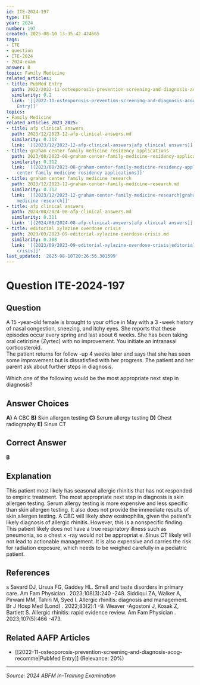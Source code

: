 ```yaml
---
id: ITE-2024-197
type: ITE
year: 2024
number: 197
created: 2025-08-10 13:35:42.424665
tags:
- ITE
- question
- ITE-2024
- 2024-exam
answer: B
topic: Family Medicine
related_articles:
- title: PubMed Entry
  path: 2022/2022-11-osteoporosis-prevention-screening-and-diagnosis-acog-recomme.md
  similarity: 0.2
  link: '[[2022-11-osteoporosis-prevention-screening-and-diagnosis-acog-recomme|PubMed
    Entry]]'
topics:
- Family Medicine
related_articles_2023_2025:
- title: afp clinical answers
  path: 2023/12/2023-12-afp-clinical-answers.md
  similarity: 0.312
  link: '[[2023/12/2023-12-afp-clinical-answers|afp clinical answers]]'
- title: graham center family medicine residency applications
  path: 2023/08/2023-08-graham-center-family-medicine-residency-applications.md
  similarity: 0.312
  link: '[[2023/08/2023-08-graham-center-family-medicine-residency-applications|graham
    center family medicine residency applications]]'
- title: graham center family medicine research
  path: 2023/12/2023-12-graham-center-family-medicine-research.md
  similarity: 0.312
  link: '[[2023/12/2023-12-graham-center-family-medicine-research|graham center family
    medicine research]]'
- title: afp clinical answers
  path: 2024/08/2024-08-afp-clinical-answers.md
  similarity: 0.311
  link: '[[2024/08/2024-08-afp-clinical-answers|afp clinical answers]]'
- title: editorial xylazine overdose crisis
  path: 2023/09/2023-09-editorial-xylazine-overdose-crisis.md
  similarity: 0.308
  link: '[[2023/09/2023-09-editorial-xylazine-overdose-crisis|editorial xylazine overdose
    crisis]]'
last_updated: '2025-08-10T20:26:56.301599'
---
```


# Question ITE-2024-197

## Question
A 15 -year-old female is brought to your office in May with a 3 -week history of nasal congestion, 
sneezing, and itchy eyes. She reports that these episodes occur every spring and last about 6 weeks. 
She has been taking oral cetirizine (Zyrtec) with no improvement.  You initiate an intranasal 
corticosteroid.  
 The patient returns for follow -up 4 weeks later and says that she has seen some improvement but is 
dissatisfied with her progress. The patient and her parent ask about further steps in diagnosis.  
 
Which one of the following would be the most appropriate next step in diagnosis?

## Answer Choices
**A)** A CBC
**B)** Skin allergen testing
**C)** Serum allergy testing
**D)** Chest radiography
**E)** Sinus CT

## Correct Answer
**B**

## Explanation
This patient most likely has seasonal allergic rhinitis that has not responded to empiric treatment. The most appropriate next step in diagnosis is skin allergen testing. Serum allergy testing is more expensive and less specific than skin allergen testing. It also does not provide the immediate results of skin allergen testing. A CBC will likely show eosinophilia, given the patient’s likely diagnosis of allergic rhinitis. However, this is a nonspecific finding. This patient likely does not have a true respiratory illness such as pneumonia, so a chest x -ray would not be appropriat e. Sinus CT likely will not lead to actionable management. It is also expensive and carries the risk for radiation exposure, which needs to be weighed carefully in a pediatric patient.

## References
s Savard DJ, Ursua FG, Gaddey HL. Smell and taste disorders in primary care. Am Fam Physician . 2023;108(3):240 -248. Siddiqui ZA, Walker A, Pirwani MM, Tahiri M, Syed I. Allergic rhinitis: diagnosis and management. Br J Hosp Med (Lond) . 2022;83(2):1 -9. Weaver -Agostoni J, Kosak Z, Bartlett S. Allergic rhinitis: rapid evidence review. Am Fam Physician . 2023;107(5):466 -473.

## Related AAFP Articles
- [[2022-11-osteoporosis-prevention-screening-and-diagnosis-acog-recomme|PubMed Entry]] (Relevance: 20%)

---
*Source: 2024 ABFM In-Training Examination*